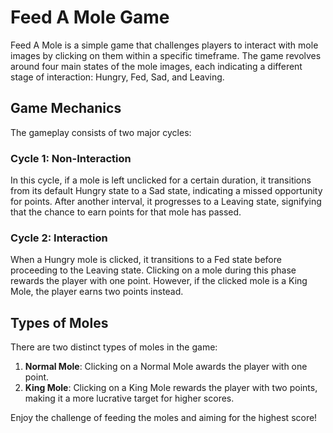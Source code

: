 
# Feed A Mole Game

Feed A Mole is a simple game that challenges players to interact with mole images by clicking on them within a specific timeframe. The game revolves around four main states of the mole images, each indicating a different stage of interaction: Hungry, Fed, Sad, and Leaving.

## Game Mechanics

The gameplay consists of two major cycles:

### Cycle 1: Non-Interaction
In this cycle, if a mole is left unclicked for a certain duration, it transitions from its default Hungry state to a Sad state, indicating a missed opportunity for points. After another interval, it progresses to a Leaving state, signifying that the chance to earn points for that mole has passed.

### Cycle 2: Interaction
When a Hungry mole is clicked, it transitions to a Fed state before proceeding to the Leaving state. Clicking on a mole during this phase rewards the player with one point. However, if the clicked mole is a King Mole, the player earns two points instead.

## Types of Moles

There are two distinct types of moles in the game:

1. **Normal Mole**: Clicking on a Normal Mole awards the player with one point.
2. **King Mole**: Clicking on a King Mole rewards the player with two points, making it a more lucrative target for higher scores.

Enjoy the challenge of feeding the moles and aiming for the highest score!


